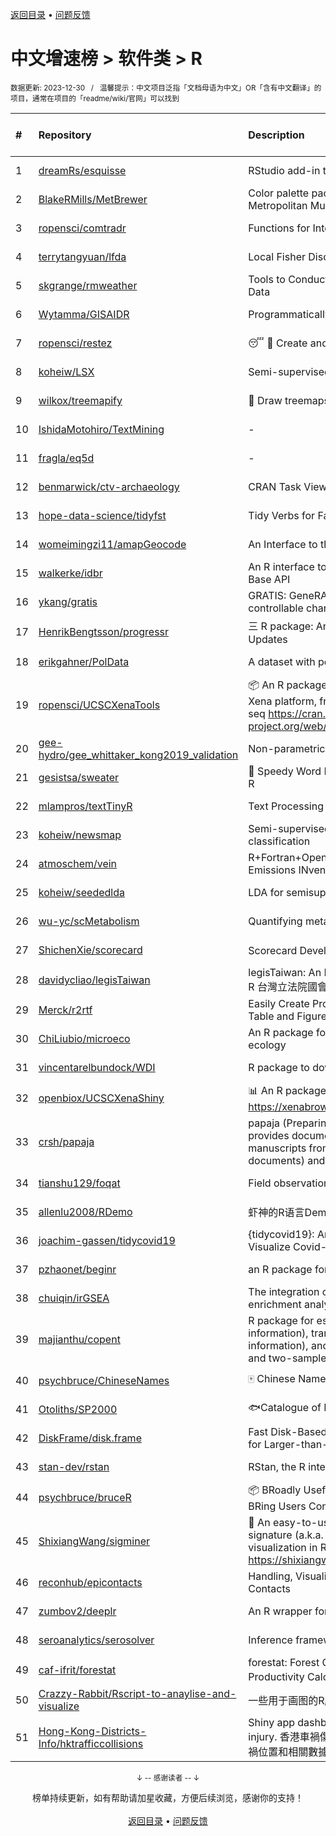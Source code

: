 <a href="https://github.com/GrowingGit/GitHub-Chinese-Top-Charts#github中文排行榜">返回目录</a> • <a href="/content/docs/feedback.md">问题反馈</a>

# 中文增速榜 > 软件类 > R
<sub>数据更新: 2023-12-30&nbsp;&nbsp;&nbsp;/&nbsp;&nbsp;&nbsp;温馨提示：中文项目泛指「文档母语为中文」OR「含有中文翻译」的项目，通常在项目的「readme/wiki/官网」可以找到</sub>

|#|Repository|Description|Stars|Average daily growth|Updated|
|:-|:-|:-|:-|:-|:-|
|1|[dreamRs/esquisse](https://github.com/dreamRs/esquisse)|RStudio add-in to make plots interactively with ggplot2|1702|1|2023-11-24|
|2|[BlakeRMills/MetBrewer](https://github.com/BlakeRMills/MetBrewer)|Color palette package in R inspired by works at the Metropolitan Museum of Art in New York|995|1|2023-09-30|
|3|[ropensci/comtradr](https://github.com/ropensci/comtradr)|Functions for Interacting with the UN Comtrade API|55|0|2023-12-23|
|4|[terrytangyuan/lfda](https://github.com/terrytangyuan/lfda)|Local Fisher Discriminant Analysis in R|76|0|2023-07-07|
|5|[skgrange/rmweather](https://github.com/skgrange/rmweather)|Tools to Conduct Meteorological Normalisation on Air Quality Data|43|0|2023-11-21|
|6|[Wytamma/GISAIDR](https://github.com/Wytamma/GISAIDR)|Programmatically interact with the GISAID database.|62|0|2023-12-15|
|7|[ropensci/restez](https://github.com/ropensci/restez)|:sleeping: :open_file_folder: Create and Query a Local Copy of GenBank in R|24|0|2023-10-25|
|8|[koheiw/LSX](https://github.com/koheiw/LSX)|Semi-supervised algorithm for document scaling|52|0|2023-12-20|
|9|[wilkox/treemapify](https://github.com/wilkox/treemapify)|🌳 Draw treemaps in ggplot2|206|0|2023-10-17|
|10|[IshidaMotohiro/TextMining](https://github.com/IshidaMotohiro/TextMining)|-|18|0|2023-11-02|
|11|[fragla/eq5d](https://github.com/fragla/eq5d)|-|18|0|2023-11-21|
|12|[benmarwick/ctv-archaeology](https://github.com/benmarwick/ctv-archaeology)|CRAN Task View: Archaeological Science|138|0|2023-12-12|
|13|[hope-data-science/tidyfst](https://github.com/hope-data-science/tidyfst)|Tidy Verbs for Fast Data Manipulation|93|0|2023-07-21|
|14|[womeimingzi11/amapGeocode](https://github.com/womeimingzi11/amapGeocode)|An Interface to the AutoNavi Maps API Geocoding Services|11|0|2023-10-31|
|15|[walkerke/idbr](https://github.com/walkerke/idbr)|An R interface to the US Census Bureau International Data Base API|56|0|2023-08-14|
|16|[ykang/gratis](https://github.com/ykang/gratis)|GRATIS: GeneRAting TIme Series with diverse and controllable characteristics|74|0|2023-08-29|
|17|[HenrikBengtsson/progressr](https://github.com/HenrikBengtsson/progressr)|三 R package: An Inclusive, Unifying API for Progress Updates|271|0|2023-12-12|
|18|[erikgahner/PolData](https://github.com/erikgahner/PolData)|A dataset with political datasets|476|0|2023-12-16|
|19|[ropensci/UCSCXenaTools](https://github.com/ropensci/UCSCXenaTools)|:package: An R package for accessing genomics data from UCSC Xena platform, from cancer multi-omics to single-cell RNA-seq https://cran.r-project.org/web/packages/UCSCXenaTools/|92|0|2023-08-21|
|20|[gee-hydro/gee_whittaker_kong2019_validation](https://github.com/gee-hydro/gee_whittaker_kong2019_validation)|Non-parametric weighted Whittaker smoothing|30|0|2023-09-17|
|21|[gesistsa/sweater](https://github.com/gesistsa/sweater)|👚 Speedy Word Embedding Association Test & Extras using R|26|0|2023-11-10|
|22|[mlampros/textTinyR](https://github.com/mlampros/textTinyR)|Text Processing for Small or Big Data Files in R|37|0|2023-12-05|
|23|[koheiw/newsmap](https://github.com/koheiw/newsmap)|Semi-supervised algorithm for geographical document classification|55|0|2023-10-07|
|24|[atmoschem/vein](https://github.com/atmoschem/vein)| R+Fortran+OpenMP package to estimate Vehicular Emissions INventories VEIN. |42|0|2023-09-27|
|25|[koheiw/seededlda](https://github.com/koheiw/seededlda)|LDA for semisupervised topic modeling|64|0|2023-07-19|
|26|[wu-yc/scMetabolism](https://github.com/wu-yc/scMetabolism)|Quantifying metabolism activity at the single-cell resolution|68|0|2023-11-25|
|27|[ShichenXie/scorecard](https://github.com/ShichenXie/scorecard)|Scorecard Development in R, 评分卡|157|0|2023-09-14|
|28|[davidycliao/legisTaiwan](https://github.com/davidycliao/legisTaiwan)|legisTaiwan: An Interface to Access Taiwan Legislative API in R 台灣立法院國會系統 API |21|0|2023-10-31|
|29|[Merck/r2rtf](https://github.com/Merck/r2rtf)|Easily Create Production-Ready Rich Text Format (RTF) Table and Figure|70|0|2023-10-26|
|30|[ChiLiubio/microeco](https://github.com/ChiLiubio/microeco)|An R package for data analysis in microbial community ecology|152|0|2023-12-27|
|31|[vincentarelbundock/WDI](https://github.com/vincentarelbundock/WDI)|R package to download World Bank data|194|0|2023-11-23|
|32|[openbiox/UCSCXenaShiny](https://github.com/openbiox/UCSCXenaShiny)|📊 An R package for interactively exploring UCSC Xena https://xenabrowser.net/datapages/|79|0|2023-12-29|
|33|[crsh/papaja](https://github.com/crsh/papaja)|papaja (Preparing APA Journal Articles) is an R package that provides document formats to produce complete APA manuscripts from RMarkdown-files (PDF and Word documents) and helper functions that facil ...|614|0|2023-12-18|
|34|[tianshu129/foqat](https://github.com/tianshu129/foqat)|Field observation quick analysis toolkit|31|0|2023-10-01|
|35|[allenlu2008/RDemo](https://github.com/allenlu2008/RDemo)|虾神的R语言Demo|34|0|2023-09-05|
|36|[joachim-gassen/tidycovid19](https://github.com/joachim-gassen/tidycovid19)|{tidycovid19}: An R Package to Download, Tidy and Visualize Covid-19 Related Data|144|0|2023-12-29|
|37|[pzhaonet/beginr](https://github.com/pzhaonet/beginr)|an R package for beginners|15|0|2023-07-09|
|38|[chuiqin/irGSEA](https://github.com/chuiqin/irGSEA)|The integration of single cell rank-based gene set enrichment analysis|65|0|2023-12-28|
|39|[majianthu/copent](https://github.com/majianthu/copent)|R package for estimating copula entropy (mutual information), transfer entropy (conditional mutual information), and the statistic for multivariate normality test and two-sample test|38|0|2023-08-05|
|40|[psychbruce/ChineseNames](https://github.com/psychbruce/ChineseNames)|🀄 Chinese Name Database (1930-2008).|123|0|2023-09-27|
|41|[Otoliths/SP2000](https://github.com/Otoliths/SP2000)|🐟Catalogue of Life toolkit for R|11|0|2023-11-29|
|42|[DiskFrame/disk.frame](https://github.com/DiskFrame/disk.frame)|Fast Disk-Based Parallelized Data Manipulation Framework for Larger-than-RAM Data|591|0|2023-08-01|
|43|[stan-dev/rstan](https://github.com/stan-dev/rstan)|RStan, the R interface to Stan|981|0|2023-12-23|
|44|[psychbruce/bruceR](https://github.com/psychbruce/bruceR)|📦 BRoadly Useful Convenient and Efficient R functions that BRing Users Concise and Elegant R data analyses.|139|0|2023-10-01|
|45|[ShixiangWang/sigminer](https://github.com/ShixiangWang/sigminer)|🌲 An easy-to-use and scalable toolkit for genomic alteration signature (a.k.a. mutational signature) analysis and visualization in R https://shixiangwang.github.io/sigminer/reference/index.html|120|0|2023-12-12|
|46|[reconhub/epicontacts](https://github.com/reconhub/epicontacts)|Handling, Visualisation and Analysis of Epidemiological Contacts|14|0|2023-10-26|
|47|[zumbov2/deeplr](https://github.com/zumbov2/deeplr)|An R wrapper for the DeepL Translator API|31|0|2023-11-03|
|48|[seroanalytics/serosolver](https://github.com/seroanalytics/serosolver)|Inference framework for serological data|14|0|2023-10-03|
|49|[caf-ifrit/forestat](https://github.com/caf-ifrit/forestat)|forestat: Forest Carbon Sequestration and Potential Productivity Calculation 森林碳汇计量和潜力计算|6|0|2023-10-10|
|50|[Crazzy-Rabbit/Rscript-to-anaylise-and-visualize](https://github.com/Crazzy-Rabbit/Rscript-to-anaylise-and-visualize)|一些用于画图的R脚本|5|0|2023-10-12|
|51|[Hong-Kong-Districts-Info/hktrafficcollisions](https://github.com/Hong-Kong-Districts-Info/hktrafficcollisions)|Shiny app dashboard of HK traffic collisions that result in injury.   香港車禍傷亡資料庫：利用互動地圖和儀表版，將香港車禍位置和相關數據可視化。|6|0|2023-12-29|

<div align="center">
    <p><sub>↓ -- 感谢读者 -- ↓</sub></p>
    榜单持续更新，如有帮助请加星收藏，方便后续浏览，感谢你的支持！
</div>

<br/>

<div align="center"><a href="https://github.com/GrowingGit/GitHub-Chinese-Top-Charts#github中文排行榜">返回目录</a> • <a href="/content/docs/feedback.md">问题反馈</a></div>
